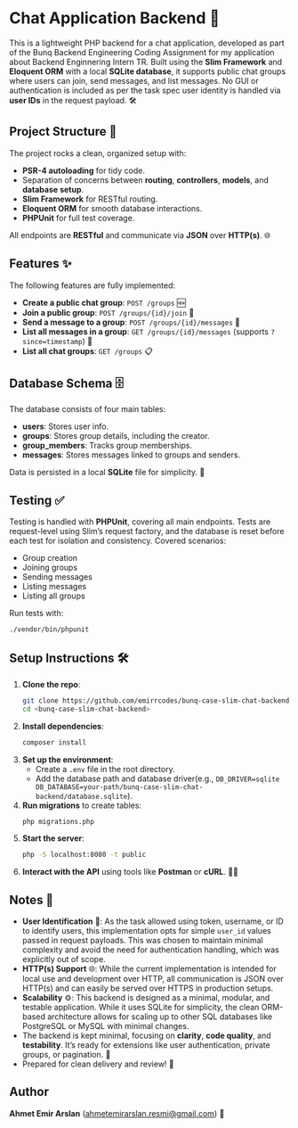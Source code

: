 # Chat Application Backend 🚀

This is a lightweight PHP backend for a chat application, developed as part of the Bunq Backend Engineering Coding Assignment for my application about Backend Enginnering Intern TR. Built using the **Slim Framework** and **Eloquent ORM** with a local **SQLite database**, it supports public chat groups where users can join, send messages, and list messages. No GUI or authentication is included as per the task spec user identity is handled via **user IDs** in the request payload. 🛠️

## Project Structure 📂
The project rocks a clean, organized setup with:
- **PSR-4 autoloading** for tidy code.
- Separation of concerns between **routing**, **controllers**, **models**, and **database setup**.
- **Slim Framework** for RESTful routing.
- **Eloquent ORM** for smooth database interactions.
- **PHPUnit** for full test coverage.

All endpoints are **RESTful** and communicate via **JSON** over **HTTP(s)**. 🌐

## Features ✨
The following features are fully implemented:
- **Create a public chat group**: `POST /groups` 🆕
- **Join a public group**: `POST /groups/{id}/join` 🤝
- **Send a message to a group**: `POST /groups/{id}/messages` 💬
- **List all messages in a group**: `GET /groups/{id}/messages` (supports `?since=timestamp`) 📜
- **List all chat groups**: `GET /groups` 📋

## Database Schema 🗄️
The database consists of four main tables:
- **users**: Stores user info.
- **groups**: Stores group details, including the creator.
- **group_members**: Tracks group memberships.
- **messages**: Stores messages linked to groups and senders.

Data is persisted in a local **SQLite** file for simplicity. 💾

## Testing ✅
Testing is handled with **PHPUnit**, covering all main endpoints. Tests are request-level using Slim’s request factory, and the database is reset before each test for isolation and consistency. Covered scenarios:
- Group creation
- Joining groups
- Sending messages
- Listing messages
- Listing all groups

Run tests with:
```bash
./vendor/bin/phpunit
```

## Setup Instructions 🛠️
1. **Clone the repo**:
   ```bash
   git clone https://github.com/emirrcodes/bunq-case-slim-chat-backend.git
   cd <bunq-case-slim-chat-backend>
   ```
2. **Install dependencies**:
   ```bash
   composer install
   ```
3. **Set up the environment**:
   - Create a `.env` file in the root directory.
   - Add the database path and database driver(e.g., 
   `DB_DRIVER=sqlite
    DB_DATABASE=your-path/bunq-case-slim-chat-backend/database.sqlite`).
4. **Run migrations** to create tables:
   ```bash
   php migrations.php
   ```
5. **Start the server**:
   ```bash
   php -S localhost:8080 -t public
   ```
6. **Interact with the API** using tools like **Postman** or **cURL**. 🧑‍💻

## Notes 📝
- **User Identification** 🔐: As the task allowed using token, username, or ID to identify users, this implementation opts for simple `user_id` values passed in request payloads. This was chosen to maintain minimal complexity and avoid the need for authentication handling, which was explicitly out of scope.
- **HTTP(s) Support** 🌐: While the current implementation is intended for local use and development over HTTP, all communication is JSON over HTTP(s) and can easily be served over HTTPS in production setups.
- **Scalability** ⚙️: This backend is designed as a minimal, modular, and testable application. While it uses SQLite for simplicity, the clean ORM-based architecture allows for scaling up to other SQL databases like PostgreSQL or MySQL with minimal changes.
- The backend is kept minimal, focusing on **clarity**, **code quality**, and **testability**. It’s ready for extensions like user authentication, private groups, or pagination. 🚀
- Prepared for clean delivery and review! 🎯

## Author
**Ahmet Emir Arslan** ([ahmetemirarslan.resmi@gmail.com](mailto:ahmetemirarslan.resmi@gmail.com)) 📧
